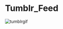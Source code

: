 # Tumblr_Feed

![tumblrgif](https://user-images.githubusercontent.com/21361861/32976169-4def0bc8-cbdf-11e7-9ace-ce1d7dc4c046.gif)
